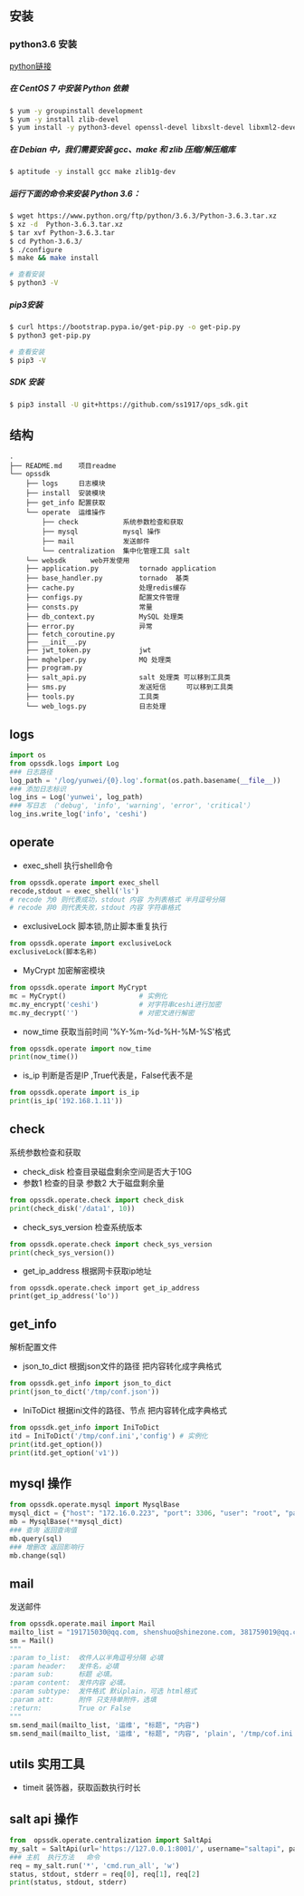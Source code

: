 ## 安装
### python3.6 安装
[python链接](https://www.python.org/)
##### 在 CentOS 7 中安装 Python 依赖
```bash
$ yum -y groupinstall development
$ yum -y install zlib-devel
$ yum install -y python3-devel openssl-devel libxslt-devel libxml2-devel libcurl-devel
```
##### 在 Debian 中，我们需要安装 gcc、make 和 zlib 压缩/解压缩库
```bash
$ aptitude -y install gcc make zlib1g-dev
```
##### 运行下面的命令来安装 Python 3.6：
```bash
$ wget https://www.python.org/ftp/python/3.6.3/Python-3.6.3.tar.xz
$ xz -d  Python-3.6.3.tar.xz
$ tar xvf Python-3.6.3.tar
$ cd Python-3.6.3/
$ ./configure
$ make && make install

# 查看安装
$ python3 -V
```

##### pip3安装
```bash
$ curl https://bootstrap.pypa.io/get-pip.py -o get-pip.py
$ python3 get-pip.py

# 查看安装
$ pip3 -V
```
##### SDK 安装
```bash
$ pip3 install -U git+https://github.com/ss1917/ops_sdk.git
```

## 结构
```shell
.
├── README.md    项目readme
└── opssdk
    ├── logs     日志模块
    ├── install  安装模块
    ├── get_info 配置获取
    └── operate  运维操作
        ├── check           系统参数检查和获取
        ├── mysql           mysql 操作
        ├── mail            发送邮件
        └── centralization  集中化管理工具 salt
    └── websdk      web开发使用
    ├── application.py          tornado application
    ├── base_handler.py         tornado  基类
    ├── cache.py                处理redis缓存
    ├── configs.py              配置文件管理
    ├── consts.py               常量
    ├── db_context.py           MySQL 处理类
    ├── error.py                异常
    ├── fetch_coroutine.py      
    ├── __init__.py
    ├── jwt_token.py            jwt
    ├── mqhelper.py             MQ 处理类
    ├── program.py
    ├── salt_api.py             salt 处理类 可以移到工具类
    ├── sms.py                  发送短信     可以移到工具类
    ├── tools.py                工具类
    └── web_logs.py             日志处理
```

## logs
```python
import os
from opssdk.logs import Log
### 日志路径
log_path = '/log/yunwei/{0}.log'.format(os.path.basename(__file__))
### 添加日志标识
log_ins = Log('yunwei', log_path)
### 写日志 （'debug', 'info', 'warning', 'error', 'critical'）
log_ins.write_log('info', 'ceshi')
```

## operate
- exec_shell 执行shell命令
```python
from opssdk.operate import exec_shell
recode,stdout = exec_shell('ls')
# recode 为0 则代表成功，stdout 内容 为列表格式 半月逗号分隔
# recode 非0 则代表失败，stdout 内容 字符串格式
```
- exclusiveLock  脚本锁,防止脚本重复执行
```python
from opssdk.operate import exclusiveLock
exclusiveLock(脚本名称)
```
- MyCrypt  加密解密模块
```python
from opssdk.operate import MyCrypt
mc = MyCrypt()                  # 实例化
mc.my_encrypt('ceshi')          # 对字符串ceshi进行加密
mc.my_decrypt('')               # 对密文进行解密
```
- now_time 获取当前时间 '%Y-%m-%d-%H-%M-%S'格式
```python
from opssdk.operate import now_time
print(now_time())
```
- is_ip 判断是否是IP ,True代表是，False代表不是
```python
from opssdk.operate import is_ip
print(is_ip('192.168.1.11'))
```

## check
系统参数检查和获取
- check_disk 检查目录磁盘剩余空间是否大于10G
- 参数1 检查的目录 参数2 大于磁盘剩余量
```python
from opssdk.operate.check import check_disk
print(check_disk('/data1', 10))
```
- check_sys_version 检查系统版本
```python
from opssdk.operate.check import check_sys_version
print(check_sys_version())
```
- get_ip_address  根据网卡获取ip地址
```
from opssdk.operate.check import get_ip_address
print(get_ip_address('lo'))
```

## get_info
解析配置文件
- json_to_dict 根据json文件的路径 把内容转化成字典格式
```python
from opssdk.get_info import json_to_dict
print(json_to_dict('/tmp/conf.json'))
```
- IniToDict 根据ini文件的路径、节点 把内容转化成字典格式
```python
from opssdk.get_info import IniToDict
itd = IniToDict('/tmp/conf.ini','config') # 实例化
print(itd.get_option())
print(itd.get_option('v1'))
```

## mysql 操作
```python
from opssdk.operate.mysql import MysqlBase
mysql_dict = {"host": "172.16.0.223", "port": 3306, "user": "root", "passwd": "ljXrcyn7", "db": "zhi"}
mb = MysqlBase(**mysql_dict)
### 查询 返回查询值
mb.query(sql)
### 增删改 返回影响行
mb.change(sql)
```

## mail
发送邮件
```python
from opssdk.operate.mail import Mail
mailto_list = "191715030@qq.com, shenshuo@shinezone.com, 381759019@qq.com"
sm = Mail()
"""
:param to_list:  收件人以半角逗号分隔 必填
:param header:   发件名，必填
:param sub:      标题 必填。
:param content:  发件内容 必填。
:param subtype:  发件格式 默认plain，可选 html格式
:param att:      附件 只支持单附件，选填
:return:         True or False
"""
sm.send_mail(mailto_list, '运维', "标题", "内容")
sm.send_mail(mailto_list, '运维', "标题", "内容", 'plain', '/tmp/cof.ini')
```
## utils 实用工具

- timeit 装饰器，获取函数执行时长

## salt api 操作
```python
from  opssdk.operate.centralization import SaltApi
my_salt = SaltApi(url='https://127.0.0.1:8001/', username="saltapi", password="shenshuo")
### 主机  执行方法   命令
req = my_salt.run('*', 'cmd.run_all', 'w')
status, stdout, stderr = req[0], req[1], req[2]
print(status, stdout, stderr)
```
